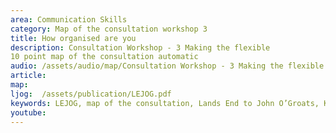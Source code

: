 ```yaml
---
area: Communication Skills
category: Map of the consultation workshop 3
title: How organised are you
description: Consultation Workshop - 3 Making the flexible
10 point map of the consultation automatic
audio: /assets/audio/map/Consultation Workshop - 3 Making the flexible 10 point map of the consultation automatic - MQ.mp3
article: 
map:
ljog:  /assets/publication/LEJOG.pdf
keywords: LEJOG, map of the consultation, Lands End to John O’Groats, Keith Birrell
youtube: 
--- 
```

